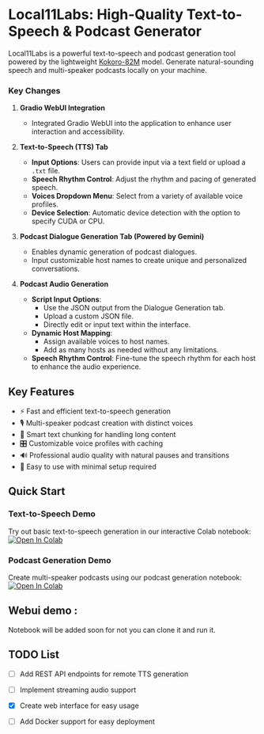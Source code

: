 # Local11Labs: High-Quality Text-to-Speech & Podcast Generator

Local11Labs is a powerful text-to-speech and podcast generation tool powered by the lightweight [Kokoro-82M](https://huggingface.co/hexgrad/Kokoro-82M) model. Generate natural-sounding speech and multi-speaker podcasts locally on your machine.

### Key Changes

1. **Gradio WebUI Integration**
   - Integrated Gradio WebUI into the application to enhance user interaction and accessibility.

2. **Text-to-Speech (TTS) Tab**
   - **Input Options**: Users can provide input via a text field or upload a `.txt` file.
   - **Speech Rhythm Control**: Adjust the rhythm and pacing of generated speech.
   - **Voices Dropdown Menu**: Select from a variety of available voice profiles.
   - **Device Selection**: Automatic device detection with the option to specify CUDA or CPU.

3. **Podcast Dialogue Generation Tab (Powered by Gemini)**
   - Enables dynamic generation of podcast dialogues.
   - Input customizable host names to create unique and personalized conversations.

4. **Podcast Audio Generation**
   - **Script Input Options**: 
      - Use the JSON output from the Dialogue Generation tab.
      - Upload a custom JSON file.
      - Directly edit or input text within the interface.
   - **Dynamic Host Mapping**:
      - Assign available voices to host names.
      - Add as many hosts as needed without any limitations.
   - **Speech Rhythm Control**: Fine-tune the speech rhythm for each host to enhance the audio experience.


## Key Features
- ⚡ Fast and efficient text-to-speech generation
- 🎙️ Multi-speaker podcast creation with distinct voices
- 📝 Smart text chunking for handling long content
- 🎛️ Customizable voice profiles with caching
- 🔊 Professional audio quality with natural pauses and transitions
- 🚀 Easy to use with minimal setup required

## Quick Start

### Text-to-Speech Demo
Try out basic text-to-speech generation in our interactive Colab notebook:
[![Open In Colab](https://colab.research.google.com/assets/colab-badge.svg)](https://colab.research.google.com/drive/1Mi3IewrWoHunNEmPXcItCLom6Je8TeUw?usp=sharing)

### Podcast Generation Demo 
Create multi-speaker podcasts using our podcast generation notebook:
[![Open In Colab](https://colab.research.google.com/assets/colab-badge.svg)](https://colab.research.google.com/drive/1v8pGGGLGEPhIva0Jq-YcrL1XYuZm_hYA?usp=sharing)

## Webui demo :
Notebook will be added soon
for not you can clone it and run it.


## TODO List
- [ ] Add REST API endpoints for remote TTS generation
- [ ] Implement streaming audio support
- [x] Create web interface for easy usage
- [ ] Add Docker support for easy deployment

